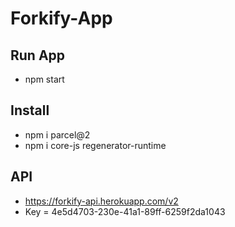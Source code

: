 # Forkify-App
 


## Run App
* npm start

## Install
* npm i parcel@2
* npm i core-js regenerator-runtime

## API
* https://forkify-api.herokuapp.com/v2
* Key = 4e5d4703-230e-41a1-89ff-6259f2da1043


